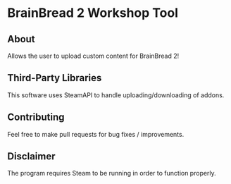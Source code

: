 # BrainBread 2 Workshop Tool

## About
Allows the user to upload custom content for BrainBread 2!

## Third-Party Libraries
This software uses SteamAPI to handle uploading/downloading of addons.

## Contributing
Feel free to make pull requests for bug fixes / improvements.

## Disclaimer
The program requires Steam to be running in order to function properly.
